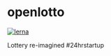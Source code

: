 # openlotto

[![lerna](https://img.shields.io/badge/maintained%20with-lerna-cc00ff.svg)](https://lerna.js.org/)

Lottery re-imagined #24hrstartup

